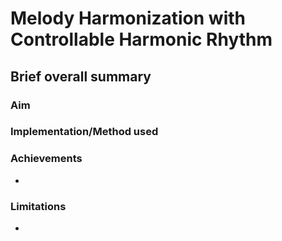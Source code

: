 # Melody Harmonization with Controllable Harmonic Rhythm

## Brief overall summary
### Aim


### Implementation/Method used


### Achievements
- 

### Limitations
- 